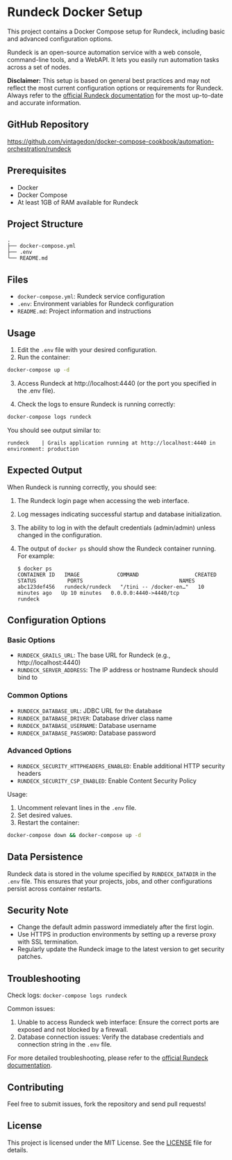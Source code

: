 # Rundeck Docker Setup

This project contains a Docker Compose setup for Rundeck, including basic and advanced configuration options.

Rundeck is an open-source automation service with a web console, command-line tools, and a WebAPI. It lets you easily run automation tasks across a set of nodes.

**Disclaimer:** This setup is based on general best practices and may not reflect the most current configuration options or requirements for Rundeck. Always refer to the [official Rundeck documentation](https://docs.rundeck.com/docs/) for the most up-to-date and accurate information.

## GitHub Repository

https://github.com/vintagedon/docker-compose-cookbook/automation-orchestration/rundeck

## Prerequisites

- Docker
- Docker Compose
- At least 1GB of RAM available for Rundeck

## Project Structure

```
.
├── docker-compose.yml
├── .env
└── README.md
```

## Files
- `docker-compose.yml`: Rundeck service configuration
- `.env`: Environment variables for Rundeck configuration
- `README.md`: Project information and instructions

## Usage

1. Edit the `.env` file with your desired configuration.
2. Run the container:

```bash
docker-compose up -d
```

3. Access Rundeck at http://localhost:4440 (or the port you specified in the .env file).

4. Check the logs to ensure Rundeck is running correctly:

```bash
docker-compose logs rundeck
```

You should see output similar to:

```
rundeck    | Grails application running at http://localhost:4440 in environment: production
```

## Expected Output

When Rundeck is running correctly, you should see:

1. The Rundeck login page when accessing the web interface.
2. Log messages indicating successful startup and database initialization.
3. The ability to log in with the default credentials (admin/admin) unless changed in the configuration.
4. The output of `docker ps` should show the Rundeck container running. For example:

   ```
   $ docker ps
   CONTAINER ID   IMAGE            COMMAND                  CREATED          STATUS          PORTS                               NAMES
   abc123def456   rundeck/rundeck   "/tini -- /docker-en…"   10 minutes ago   Up 10 minutes   0.0.0.0:4440->4440/tcp            rundeck
   ```

## Configuration Options

### Basic Options
- `RUNDECK_GRAILS_URL`: The base URL for Rundeck (e.g., http://localhost:4440)
- `RUNDECK_SERVER_ADDRESS`: The IP address or hostname Rundeck should bind to

### Common Options
- `RUNDECK_DATABASE_URL`: JDBC URL for the database
- `RUNDECK_DATABASE_DRIVER`: Database driver class name
- `RUNDECK_DATABASE_USERNAME`: Database username
- `RUNDECK_DATABASE_PASSWORD`: Database password

### Advanced Options
- `RUNDECK_SECURITY_HTTPHEADERS_ENABLED`: Enable additional HTTP security headers
- `RUNDECK_SECURITY_CSP_ENABLED`: Enable Content Security Policy

Usage:
1. Uncomment relevant lines in the `.env` file.
2. Set desired values.
3. Restart the container:
```bash
docker-compose down && docker-compose up -d
```

## Data Persistence
Rundeck data is stored in the volume specified by `RUNDECK_DATADIR` in the `.env` file. This ensures that your projects, jobs, and other configurations persist across container restarts.

## Security Note
- Change the default admin password immediately after the first login.
- Use HTTPS in production environments by setting up a reverse proxy with SSL termination.
- Regularly update the Rundeck image to the latest version to get security patches.

## Troubleshooting
Check logs: `docker-compose logs rundeck`

Common issues:
1. Unable to access Rundeck web interface: Ensure the correct ports are exposed and not blocked by a firewall.
2. Database connection issues: Verify the database credentials and connection string in the `.env` file.

For more detailed troubleshooting, please refer to the [official Rundeck documentation](https://docs.rundeck.com/docs/administration/maintenance/troubleshooting.html).

## Contributing
Feel free to submit issues, fork the repository and send pull requests!

## License
This project is licensed under the MIT License. See the [LICENSE](LICENSE) file for details.
